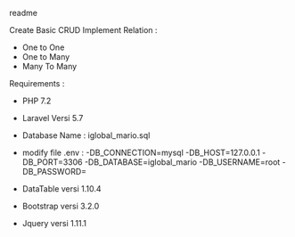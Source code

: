 readme

Create Basic CRUD
Implement Relation :
- One to One
- One to Many
- Many To Many

Requirements :
- PHP 7.2
- Laravel Versi 5.7
- Database Name : iglobal_mario.sql
- modify file .env :
    -DB_CONNECTION=mysql
    -DB_HOST=127.0.0.1
    -DB_PORT=3306
    -DB_DATABASE=iglobal_mario
    -DB_USERNAME=root
    -DB_PASSWORD=

- DataTable versi 1.10.4
- Bootstrap versi 3.2.0
- Jquery versi 1.11.1